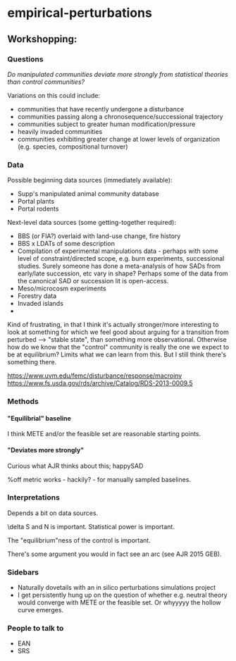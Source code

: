 # empirical-perturbations

## Workshopping:

### Questions

_Do manipulated communities deviate more strongly from statistical theories than control communities?_

Variations on this could include:

- communities that have recently undergone a disturbance
- communities passing along a chronosequence/successional trajectory
- communities subject to greater human modification/pressure
- heavily invaded communities
- communities exhibiting greater change at lower levels of organization (e.g. species, compositional turnover)

### Data

Possible beginning data sources (immediately available):

- Supp's manipulated animal community database
- Portal plants
- Portal rodents

Next-level data sources (some getting-together required):

- BBS (or FIA?) overlaid with land-use change, fire history
- BBS x LDATs of some description
- Compilation of experimental manipulations data - perhaps with some level of constraint/directed scope, e.g. burn experiments, successional studies. Surely someone has done a meta-analysis of how SADs from early/late succession, etc vary in shape? Perhaps some of the data from the canonical SAD or succession lit is open-access. 
- Meso/microcosm experiments
- Forestry data
- Invaded islands
- 

Kind of frustrating, in that I think it's actually stronger/more interesting to look at something for which we feel good about arguing for a transition from perturbed --> "stable state", than something more observational. Otherwise how do we know that the "control" community is really the one we expect to be at equilibrium? Limits what we can learn from this. But I still think there's something there. 

https://www.uvm.edu/femc/disturbance/response/macroinv
https://www.fs.usda.gov/rds/archive/Catalog/RDS-2013-0009.5


### Methods

#### "Equilibrial" baseline

I think METE and/or the feasible set are reasonable starting points. 

#### "Deviates more strongly"

Curious what AJR thinks about this; happySAD

%off metric works - hackily? - for manually sampled baselines.

### Interpretations

Depends a bit on data sources.

\delta S and N is important. Statistical power is important.

The "equilibrium"ness of the control is important.

There's some argument you would in fact see an arc (see AJR 2015 GEB).

### Sidebars

- Naturally dovetails with an in silico perturbations simulations project
- I get persistently hung up on the question of whether e.g. neutral theory would converge with METE or the feasible set. Or whyyyyy the hollow curve emerges.

### People to talk to

- EAN
- SRS
